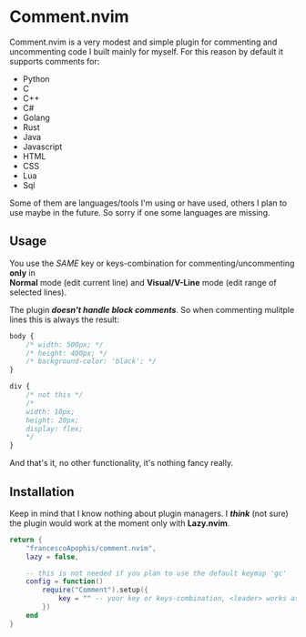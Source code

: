 # Comment.nvim 

Comment.nvim is a very modest and simple plugin for commenting and uncommenting 
code I built mainly for myself.
For this reason by default it supports comments 
for:

  - Python 
  - C
  - C++
  - C#
  - Golang
  - Rust
  - Java
  - Javascript 
  - HTML
  - CSS
  - Lua
  - Sql

Some of them are languages/tools I'm using or have used, others I plan to use 
maybe in the future. So sorry if one some languages are missing.

## Usage 
You use the *SAME* key or keys-combination for commenting/uncommenting **only** in  
**Normal** mode (edit current line) and **Visual/V-Line** mode (edit range of selected 
lines). 

The plugin ***doesn't handle block comments***. So when commenting mulitple lines this
is always the result: 
```css
body {
    /* width: 500px; */
    /* height: 400px; */
    /* background-color: 'black'; */
}

div {
    /* not this */ 
    /*
    width: 10px;
    height: 20px;
    display: flex;
    */
}
```

And that's it, no other functionality, it's nothing fancy really. 

## Installation 
Keep in mind that I know nothing about plugin managers. I ***think*** (not sure)
the plugin  would work at the moment only with **Lazy.nvim**. 

```lua
return {
    "francescoApophis/comment.nvim",
    lazy = false,

    -- this is not needed if you plan to use the default keymap 'gc'
    config = function()
        require("Comment").setup({
            key = "" -- your key or keys-combination, <leader> works as well
        })
    end 
}
```

